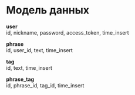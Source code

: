 # Модель данных
**user**<br/>
id, nickname, password, access_token, time_insert

**phrase**<br/>
id, user_id, text, time_insert

**tag**<br/>
id, text, time_insert

**phrase_tag**<br/>
id, phrase_id, tag_id, time_insert
